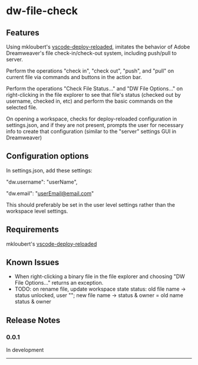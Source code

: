 # dw-file-check

## Features

Using mkloubert's <a href="https://github.com/mkloubert/vscode-deploy-reloaded">vscode-deploy-reloaded</a>, imitates the behavior of Adobe Dreamweaver's file check-in/check-out system, including push/pull to server. 

Perform the operations "check in", "check out", "push", and "pull" on current file via commands and buttons in the action bar. 

Perform the operations "Check File Status..." and "DW File Options..." on right-clicking in the file explorer to see that file's status (checked out by username, checked in, etc) and perform the basic commands on the selected file.

On opening a workspace, checks for deploy-reloaded configuration in settings.json, and if they are not present, prompts the user for necessary info to create that configuration (similar to the "server" settings GUI in Dreamweaver)

## Configuration options

In settings.json, add these settings:

"dw.username": "userName",

"dw.email": "userEmail@email.com"

This should preferably be set in the user level settings rather than the workspace level settings.

## Requirements

mkloubert's <a href="https://github.com/mkloubert/vscode-deploy-reloaded">vscode-deploy-reloaded</a>

## Known Issues

- When right-clicking a binary file in the file explorer and choosing "DW File Options..." returns an exception.
- TODO: on rename file, update workspace state status: old file name -> status unlocked, user ""; new file name -> status & owner = old name status & owner

## Release Notes

### 0.0.1

In development

-----------------------------------------------------------------------------------------------------------
